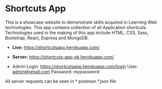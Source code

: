 # Shortcuts App

This is a showcase website to demonstrate skills acquired in Learning Web technologies. This app contains collection of all Application shortcuts. Technologies used in the making of this app include HTML, CSS, Sass, Bootstrap, React, Express and MongoDB.

- **Live:** https://shortcutsapp.herokuapp.com/
- **Server:** https://shortcuts-app-pk.herokuapp.com/

- Admin Login: https://shortcutsapp.herokuapp.com/login
User: admin@gmail.com
Password: mypassword

All server requests can be seen in * postman *.json file


